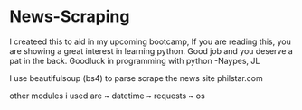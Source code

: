 # News-Scraping
I createed this to aid in my upcoming bootcamp, 
If you are reading this, you are showing a great interest in learning python. Good job and you deserve a pat in the back. Goodluck in programming with python 
-Naypes, JL 

I use beautifulsoup (bs4) to parse scrape the news site philstar.com

other modules i used are 
~ datetime
~ requests
~ os 
